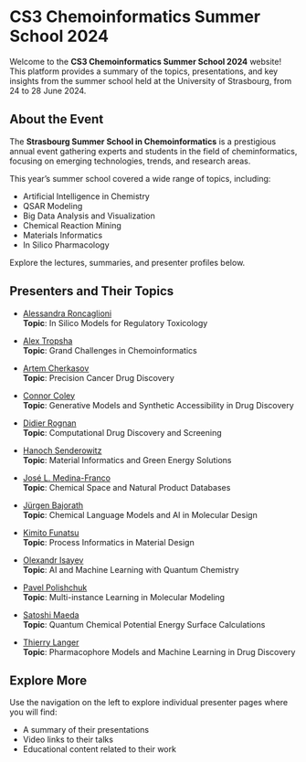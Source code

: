 # CS3 Chemoinformatics Summer School 2024

Welcome to the **CS3 Chemoinformatics Summer School 2024** website! This platform provides a summary of the topics, presentations, and key insights from the summer school held at the University of Strasbourg, from 24 to 28 June 2024.

## About the Event
The **Strasbourg Summer School in Chemoinformatics** is a prestigious annual event gathering experts and students in the field of cheminformatics, focusing on emerging technologies, trends, and research areas.

This year’s summer school covered a wide range of topics, including:
- Artificial Intelligence in Chemistry
- QSAR Modeling
- Big Data Analysis and Visualization
- Chemical Reaction Mining
- Materials Informatics
- In Silico Pharmacology

Explore the lectures, summaries, and presenter profiles below.

## Presenters and Their Topics

- [Alessandra Roncaglioni](presenters/alessandra-roncaglioni.md)  
  **Topic**: In Silico Models for Regulatory Toxicology

- [Alex Tropsha](presenters/alex-tropsha.md)  
  **Topic**: Grand Challenges in Chemoinformatics

- [Artem Cherkasov](presenters/artem-cherkasov.md)  
  **Topic**: Precision Cancer Drug Discovery

- [Connor Coley](presenters/connor-coley.md)  
  **Topic**: Generative Models and Synthetic Accessibility in Drug Discovery

- [Didier Rognan](presenters/didier-rognan.md)  
  **Topic**: Computational Drug Discovery and Screening

- [Hanoch Senderowitz](presenters/hanoch-senderowitz.md)  
  **Topic**: Material Informatics and Green Energy Solutions

- [José L. Medina-Franco](presenters/jose-medina-franco.md)  
  **Topic**: Chemical Space and Natural Product Databases

- [Jürgen Bajorath](presenters/jurgen-bajorath.md)  
  **Topic**: Chemical Language Models and AI in Molecular Design

- [Kimito Funatsu](presenters/kimito-funatsu.md)  
  **Topic**: Process Informatics in Material Design

- [Olexandr Isayev](presenters/olexandr-isayev.md)  
  **Topic**: AI and Machine Learning with Quantum Chemistry

- [Pavel Polishchuk](presenters/pavel-polishchuk.md)  
  **Topic**: Multi-instance Learning in Molecular Modeling

- [Satoshi Maeda](presenters/satoshi-maeda.md)  
  **Topic**: Quantum Chemical Potential Energy Surface Calculations

- [Thierry Langer](presenters/thierry-langer.md)  
  **Topic**: Pharmacophore Models and Machine Learning in Drug Discovery

## Explore More
Use the navigation on the left to explore individual presenter pages where you will find:
- A summary of their presentations
- Video links to their talks
- Educational content related to their work


